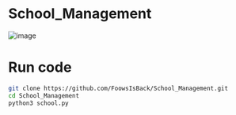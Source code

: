 # School_Management
![image](https://github.com/user-attachments/assets/24e09de6-44aa-45c0-a3cc-1939093b556d)


# Run code
```sh
git clone https://github.com/FoowsIsBack/School_Management.git
cd School_Management
python3 school.py
```
